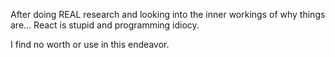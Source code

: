 After doing REAL research and looking into the inner workings of why things are... React is stupid and programming idiocy. 

I find no worth or use in this endeavor.
